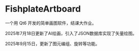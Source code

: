 # FishplateArtboard
一个用 Qt6 开发的简单画图软件，结课大作业。

2025年7月18日更新了AI绘画，引入了JSON数据库实现了矢量绘图。

2025年9月15日，更新了图元编组、旋转等功能。
